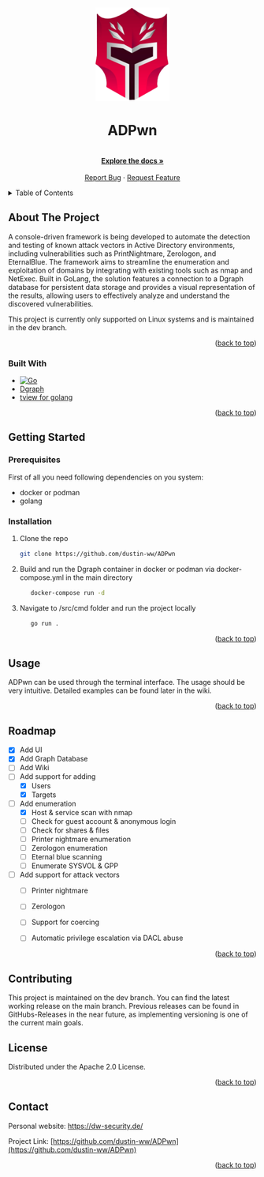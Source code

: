 <a id="readme-top"></a>
<br />
<div align="center">
  <a href="https://github.com/othneildrew/Best-README-Template">
    <img src="images/ADPwnLogo.png" alt="Logo" width="150" height="190">
  </a>

<h1 align="center">ADPwn</h1>

  <p align="center">
    <br />
    <a href="https://github.com/dustin-ww/ADPwn/"><strong>Explore the docs »</strong></a>
    <br />
    <br />
    <a href="https://github.com/dustin-ww/ADPwn/issues/new?labels=bug">Report Bug</a>
    ·
    <a href="https://github.com/dustin-ww/ADPwn/issues/new?labels=enhancement">Request Feature</a>
  </p>
</div>



<!-- TABLE OF CONTENTS -->
<details>
  <summary>Table of Contents</summary>
  <ol>
    <li>
      <a href="#about-the-project">About The Project</a>
      <ul>
        <li><a href="#built-with">Built With</a></li>
      </ul>
    </li>
    <li>
      <a href="#getting-started">Getting Started</a>
      <ul>
        <li><a href="#prerequisites">Prerequisites</a></li>
        <li><a href="#installation">Installation</a></li>
      </ul>
    </li>
    <li><a href="#usage">Usage</a></li>
    <li><a href="#roadmap">Roadmap</a></li>
    <li><a href="#contributing">Contributing</a></li>
    <li><a href="#license">License</a></li>
    <li><a href="#contact">Contact</a></li>
    <li><a href="#acknowledgments">Acknowledgments</a></li>
  </ol>
</details>



<!-- ABOUT THE PROJECT -->
## About The Project


A console-driven framework is being developed to automate the detection and testing of known attack vectors in Active Directory environments, including vulnerabilities such as PrintNightmare, Zerologon, and EternalBlue. The framework aims to streamline the enumeration and exploitation of domains by integrating with existing tools such as nmap and NetExec. Built in GoLang, the solution features a connection to a Dgraph database for persistent data storage and provides a visual representation of the results, allowing users to effectively analyze and understand the discovered vulnerabilities.

This project is currently only supported on Linux systems and is maintained in the dev branch.
<p align="right">(<a href="#readme-top">back to top</a>)</p>



### Built With


* [![Go][GoLang]][Go-url]
* [Dgraph][Dgraph-url]
* [tview for golang][Tview-url]

<p align="right">(<a href="#readme-top">back to top</a>)</p>

<!-- GETTING STARTED -->
## Getting Started

### Prerequisites

First of all you need following dependencies on you system:

- docker or podman
- golang 

### Installation

1. Clone the repo
   ```sh
   git clone https://github.com/dustin-ww/ADPwn
   ```

2. Build and run the Dgraph container in docker or podman via docker-compose.yml in the main directory
    ```sh
       docker-compose run -d
    ```
3. Navigate to /src/cmd folder and run the project locally

    ```sh
       go run .
    ```

<p align="right">(<a href="#readme-top">back to top</a>)</p>



<!-- USAGE EXAMPLES -->
## Usage

ADPwn can be used through the terminal interface. The usage should be very intuitive. Detailed examples can be found later in the wiki.
<p align="right">(<a href="#readme-top">back to top</a>)</p>

<!-- ROADMAP -->
## Roadmap

- [x] Add UI
- [x] Add Graph Database
- [ ] Add Wiki
- [ ] Add support for adding
  - [x] Users
  - [x] Targets
- [ ] Add enumeration
    - [x] Host & service scan with nmap
    - [ ] Check for guest account & anonymous login
    - [ ] Check for shares & files
    - [ ] Printer nightmare enumeration
    - [ ] Zerologon enumeration
    - [ ] Eternal blue scanning
    - [ ] Enumerate SYSVOL & GPP
- [ ] Add support for attack vectors
    - [ ] Printer nightmare
    - [ ] Zerologon
    - [ ] Support for coercing
    - [ ] Automatic privilege escalation via DACL abuse

    
<p align="right">(<a href="#readme-top">back to top</a>)</p>



<!-- CONTRIBUTING -->
## Contributing

This project is maintained on the dev branch. You can find the latest working release on the main branch.
Previous releases can be found in GitHubs-Releases in the near future, as implementing versioning is one of the current main goals.
<!-- LICENSE -->
## License

Distributed under the Apache 2.0 License.

<p align="right">(<a href="#readme-top">back to top</a>)</p>



<!-- CONTACT -->
## Contact

Personal website: https://dw-security.de/

Project Link: [https://github.com/dustin-ww/ADPwn](https://github.com/dustin-ww/ADPwn)

<p align="right">(<a href="#readme-top">back to top</a>)</p>


<!-- MARKDOWN LINKS & IMAGES -->

[GoLang]: https://img.shields.io/badge/golang-00ADD8?&style=plastic&logo=go&logoColor=white
[Go-url]: https://golang.org/
[Dgraph.io]: https://dgraph.io/
[Dgraph-url]: https://dgraph.io/
[Tview-url]: https://github.com/rivo/tview
